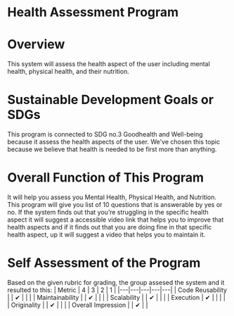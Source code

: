 # Health Assessment Program

# Overview

This system will assess the health aspect of the user including mental health, physical health, and their nutrition.
# Sustainable Development Goals or SDGs

This program is connected to SDG no.3 Goodhealth and Well-being because it assess the health aspects of the user. We've chosen this topic because we believe that health is needed to be first more than anything.

# Overall Function of This Program

It will help you assess you Mental Health, Physical Health, and Nutrition. This program will give you list of 10 questions that is answerable by yes or no. If the system finds out that you’re struggling in the specific health aspect it will suggest a accessible video link that helps you to improve that health aspects and if it finds out that you are doing fine in that specific health aspect, up it will suggest a video that helps you to maintain it.

# Self Assessment of the Program
Based on the given rubric for grading, the group assesed the system and it resulted to this:
| Metric  |  4 | 3  | 2  |  1 |
|---|---|---|---|---|
| Code Reusability  |   | ✔  |   |   |
| Maintainability  |   | ✔  |   |   |
| Scalability  |   | ✔  |   |   |
| Execution  | ✔  |   |   |   |
| Originality  |  | ✔ |   |   |
| Overall Impression    |  | ✔  |   |

